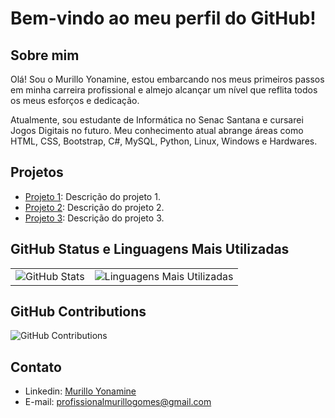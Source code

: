 # Bem-vindo ao meu perfil do GitHub!

## Sobre mim

Olá! Sou o Murillo Yonamine, estou embarcando nos meus primeiros passos em minha carreira profissional e almejo alcançar um nível que reflita todos os meus esforços e dedicação.

Atualmente, sou estudante de Informática no Senac Santana e cursarei Jogos Digitais no futuro. Meu conhecimento atual abrange áreas como HTML, CSS, Bootstrap, C#, MySQL, Python, Linux, Windows e Hardwares.

## Projetos

- [Projeto 1](link_projeto1): Descrição do projeto 1.
- [Projeto 2](link_projeto2): Descrição do projeto 2.
- [Projeto 3](link_projeto3): Descrição do projeto 3.

## GitHub Status e Linguagens Mais Utilizadas
<table>
  <tr>
    <td valign="top">
      <img src="https://github-readme-stats.vercel.app/api?username=MurilloYonamine&show_icons=true&theme=tokyonight" alt="GitHub Stats" />
    </td>
    <td valign="top">
      <img src="https://github-readme-stats.vercel.app/api/top-langs/?username=MurilloYonamine&theme=tokyonight" alt="Linguagens Mais Utilizadas" />
    </td>
  </tr>
</table>

## GitHub Contributions

![GitHub Contributions](https://github-readme-streak-stats.herokuapp.com/?user=MurilloYonamine&theme=tokyonight)

## Contato

- Linkedin: [Murillo Yonamine](https://www.linkedin.com/in/murillo-gomes-yonamine/)
- E-mail: profissionalmurillogomes@gmail.com
